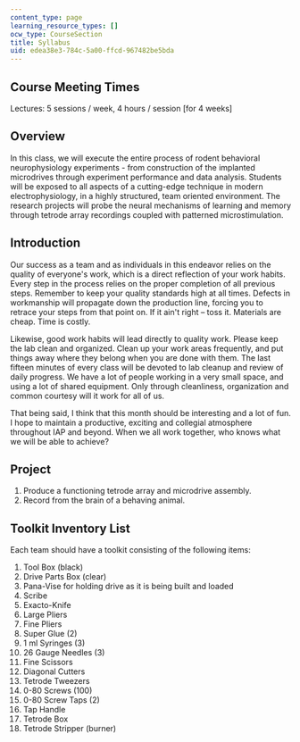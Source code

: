 ```yaml
---
content_type: page
learning_resource_types: []
ocw_type: CourseSection
title: Syllabus
uid: edea38e3-784c-5a00-ffcd-967482be5bda
---
```


Course Meeting Times
--------------------

Lectures: 5 sessions / week, 4 hours / session \[for 4 weeks\]

Overview
--------

In this class, we will execute the entire process of rodent behavioral neurophysiology experiments - from construction of the implanted microdrives through experiment performance and data analysis. Students will be exposed to all aspects of a cutting-edge technique in modern electrophysiology, in a highly structured, team oriented environment. The research projects will probe the neural mechanisms of learning and memory through tetrode array recordings coupled with patterned microstimulation.

Introduction
------------

Our success as a team and as individuals in this endeavor relies on the quality of everyone's work, which is a direct reflection of your work habits. Every step in the process relies on the proper completion of all previous steps. Remember to keep your quality standards high at all times. Defects in workmanship will propagate down the production line, forcing you to retrace your steps from that point on. If it ain't right – toss it. Materials are cheap. Time is costly.

Likewise, good work habits will lead directly to quality work. Please keep the lab clean and organized. Clean up your work areas frequently, and put things away where they belong when you are done with them. The last fifteen minutes of every class will be devoted to lab cleanup and review of daily progress. We have a lot of people working in a very small space, and using a lot of shared equipment. Only through cleanliness, organization and common courtesy will it work for all of us.

That being said, I think that this month should be interesting and a lot of fun. I hope to maintain a productive, exciting and collegial atmosphere throughout IAP and beyond. When we all work together, who knows what we will be able to achieve?

Project
-------

1.  Produce a functioning tetrode array and microdrive assembly.
2.  Record from the brain of a behaving animal.

Toolkit Inventory List
----------------------

Each team should have a toolkit consisting of the following items:

1.  Tool Box (black)
2.  Drive Parts Box (clear)
3.  Pana-Vise for holding drive as it is being built and loaded
4.  Scribe
5.  Exacto-Knife
6.  Large Pliers
7.  Fine Pliers
8.  Super Glue (2)
9.  1 ml Syringes (3)
10.  26 Gauge Needles (3)
11.  Fine Scissors
12.  Diagonal Cutters
13.  Tetrode Tweezers
14.  0-80 Screws (100)
15.  0-80 Screw Taps (2)
16.  Tap Handle
17.  Tetrode Box
18.  Tetrode Stripper (burner)